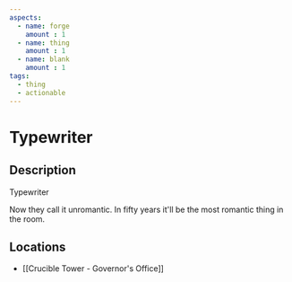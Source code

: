 ```yaml
---
aspects: 
  - name: forge
    amount : 1
  - name: thing
    amount : 1
  - name: blank
    amount : 1
tags:
  - thing
  - actionable
---
```


# Typewriter

## Description
Typewriter

Now they call it unromantic. In fifty years it'll be the most romantic thing in the room.
## Locations
- [[Crucible Tower - Governor's Office]]